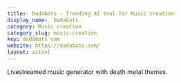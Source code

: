 ```yaml
---
title:  Dadabots - Trending AI tool for Music creation
display_name:  Dadabots
category: Music creation
category_slug: music-creation
key: dadabots_com
website: https://dadabots.com/
layout: aitool
---
```


Livestreamed music generator with death metal themes.
